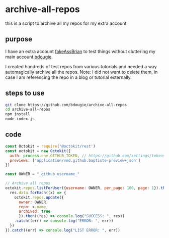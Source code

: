 # archive-all-repos
this is a script to archive all my repos for my extra account

## purpose
I have an extra account [fakeAssBrian](https://github.com/fakeAssBrian) to test things without cluttering my main account [bdougie](https://github.com/bdougie).

I created hundreds of test repos from various tutorials and needed a way automagically archive all the repos. Note: I did not want to delete them, in case I am referencing the repo in a blog or tutorial externally. 

## steps to use

```sh
git clone https://github.com/bdougie/archive-all-repos
cd archive-all-repos
npm install
node index.js
```

## code 
```js
const Octokit = require('@octokit/rest')
const octokit = new Octokit({
  auth: process.env.GITHUB_TOKEN, // https://github.com/settings/tokens/new
  previews: ['application/vnd.github.baptiste-preview+json']
})

const OWNER = "_github_username_"

// Archive all repos
octokit.repos.listForUser({username: OWNER, per_page: 100, page: 1}).then((res) => {
  res.data.forEach((x) => {
    octokit.repos.update({
      owner: OWNER,
      repo: x.name,
      archived: true
      }).then((res) => console.log("SUCCESS: ", res))
    .catch((err) => console.log("ERROR: ", err))
  })
}).catch((err) => console.log("LIST ERROR: ", err))

```
